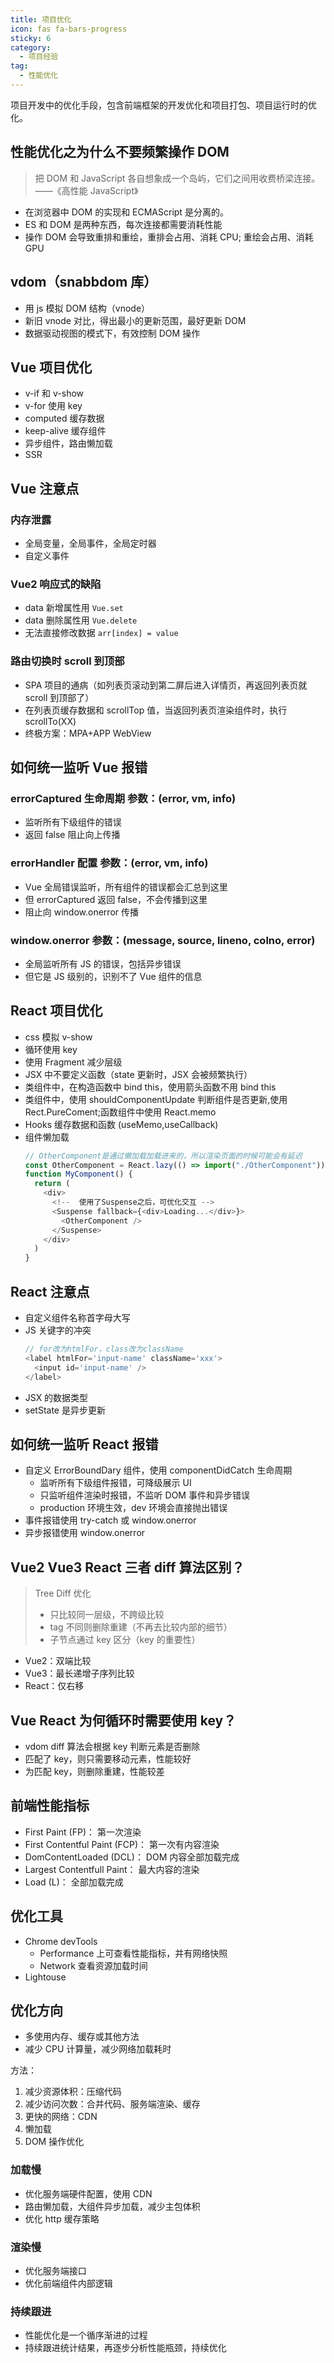 ```yaml
---
title: 项目优化
icon: fas fa-bars-progress
sticky: 6
category:
  - 项目经验
tag:
  - 性能优化
---
```


项目开发中的优化手段，包含前端框架的开发优化和项目打包、项目运行时的优化。

<!-- more -->

## 性能优化之为什么不要频繁操作 DOM

> 把 DOM 和 JavaScript 各自想象成一个岛屿，它们之间用收费桥梁连接。——《高性能 JavaScript》

- 在浏览器中 DOM 的实现和 ECMAScript 是分离的。
- ES 和 DOM 是两种东西，每次连接都需要消耗性能
- 操作 DOM 会导致重排和重绘，重排会占用、消耗 CPU; 重绘会占用、消耗 GPU

## vdom（snabbdom 库）

- 用 js 模拟 DOM 结构（vnode）
- 新旧 vnode 对比，得出最小的更新范围，最好更新 DOM
- 数据驱动视图的模式下，有效控制 DOM 操作

## Vue 项目优化

- v-if 和 v-show
- v-for 使用 key
- computed 缓存数据
- keep-alive 缓存组件
- 异步组件，路由懒加载
- SSR

## Vue 注意点

### 内存泄露

- 全局变量，全局事件，全局定时器
- 自定义事件

### Vue2 响应式的缺陷

- data 新增属性用 `Vue.set`
- data 删除属性用 `Vue.delete`
- 无法直接修改数据 `arr[index] = value`

### 路由切换时 scroll 到顶部

- SPA 项目的通病（如列表页滚动到第二屏后进入详情页，再返回列表页就 scroll 到顶部了）
- 在列表页缓存数据和 scrollTop 值，当返回列表页渲染组件时，执行 scrollTo(XX)
- 终极方案：MPA+APP WebView

## 如何统一监听 Vue 报错

### errorCaptured 生命周期 参数：(error, vm, info)

- 监听所有下级组件的错误
- 返回 false 阻止向上传播

### errorHandler 配置 参数：(error, vm, info)

- Vue 全局错误监听，所有组件的错误都会汇总到这里
- 但 errorCaptured 返回 false，不会传播到这里
- 阻止向 window.onerror 传播

### window.onerror 参数：(message, source, lineno, colno, error)

- 全局监听所有 JS 的错误，包括异步错误
- 但它是 JS 级别的，识别不了 Vue 组件的信息

## React 项目优化

- css 模拟 v-show
- 循环使用 key
- 使用 Fragment 减少层级
- JSX 中不要定义函数（state 更新时，JSX 会被频繁执行）
- 类组件中，在构造函数中 bind this，使用箭头函数不用 bind this
- 类组件中，使用 shouldComponentUpdate 判断组件是否更新,使用 Rect.PureComent;函数组件中使用 React.memo
- Hooks 缓存数据和函数 (useMemo,useCallback)
- 组件懒加载
  ```js
  // OtherComponent是通过懒加载加载进来的，所以渲染页面的时候可能会有延迟
  const OtherComponent = React.lazy(() => import("./OtherComponent"))
  function MyComponent() {
    return (
      <div>
        <!--  使用了Suspense之后，可优化交互 -->
        <Suspense fallback={<div>Loading...</div>}>
          <OtherComponent />
        </Suspense>
      </div>
    )
  }
  ```

## React 注意点

- 自定义组件名称首字母大写
- JS 关键字的冲突
  ```js
  // for改为htmlFor，class改为className
  <label htmlFor='input-name' className='xxx'>
    <input id='input-name' />
  </label>
  ```
- JSX 的数据类型
- setState 是异步更新

## 如何统一监听 React 报错

- 自定义 ErrorBoundDary 组件，使用 componentDidCatch 生命周期
  - 监听所有下级组件报错，可降级展示 UI
  - 只监听组件渲染时报错，不监听 DOM 事件和异步错误
  - production 环境生效，dev 环境会直接抛出错误
- 事件报错使用 try-catch 或 window.onerror
- 异步报错使用 window.onerror

## Vue2 Vue3 React 三者 diff 算法区别？

> Tree Diff 优化
>
> - 只比较同一层级，不跨级比较
> - tag 不同则删除重建（不再去比较内部的细节）
> - 子节点通过 key 区分（key 的重要性）

- Vue2：双端比较
- Vue3：最长递增子序列比较
- React：仅右移

## Vue React 为何循环时需要使用 key？

- vdom diff 算法会根据 key 判断元素是否删除
- 匹配了 key，则只需要移动元素，性能较好
- 为匹配 key，则删除重建，性能较差

## 前端性能指标

- First Paint (FP)： 第一次渲染
- First Contentful Paint (FCP)： 第一次有内容渲染
- DomContentLoaded (DCL)： DOM 内容全部加载完成
- Largest Contentfull Paint： 最大内容的渲染
- Load (L)： 全部加载完成

## 优化工具

- Chrome devTools
  - Performance 上可查看性能指标，并有网络快照
  - Network 查看资源加载时间
- Lightouse

## 优化方向

- 多使用内存、缓存或其他方法
- 减少 CPU 计算量，减少网络加载耗时

方法：

1. 减少资源体积：压缩代码
2. 减少访问次数：合并代码、服务端渲染、缓存
3. 更快的网络：CDN
4. 懒加载
5. DOM 操作优化

### 加载慢

- 优化服务端硬件配置，使用 CDN
- 路由懒加载，大组件异步加载，减少主包体积
- 优化 http 缓存策略

### 渲染慢

- 优化服务端接口
- 优化前端组件内部逻辑

### 持续跟进

- 性能优化是一个循序渐进的过程
- 持续跟进统计结果，再逐步分析性能瓶颈，持续优化
